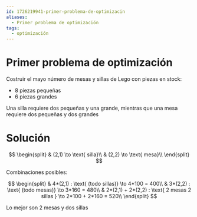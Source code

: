 ```yaml
---
id: 1726219941-primer-problema-de-optimizacin
aliases:
  - Primer problema de optimización
tags:
  - optimización
---
```


# Primer problema de optimización

Costruir el mayo número de mesas y sillas de Lego con piezas en stock:

- 8 piezas pequeñas
- 6 piezas grandes

Una silla requiere dos pequeñas y una grande, mientras que una mesa requiere dos pequeñas y dos grandes

# Solución

$$
\begin{split}
    & (2,1) \to \text{ silla}\\
    & (2,2) \to  \text{ mesa}\\
\end{split}
$$

Combinaciones posibles:

$$
\begin{split}
    & 4*(2,1) : \text{ (todo sillas)} \to 4*100 = 400\\
    & 3*(2,2) : \text{ (todo mesas)} \to 3*160 = 480\\
    & 2*(2,1) + 2*(2,2) : \text{ 2 mesas 2 sillas } \to 2*100 + 2*160 = 520\\
\end{split}
$$

Lo mejor son 2 mesas y dos sillas
